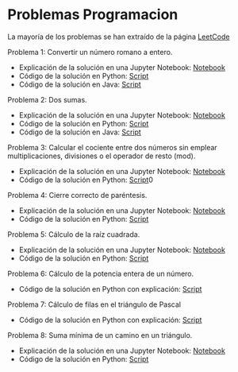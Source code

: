 # Problemas Programacion

La mayoría de los problemas se han extraído de la página [LeetCode](https://leetcode.com/)

Problema 1: Convertir un número romano a entero. 

* Explicación de la solución en una Jupyter Notebook: [Notebook](Problema1/Problema1.ipynb)
* Código de la solución en Python: [Script](Problema1/problema1.py)
* Código de la solución en Java: [Script](Problema1/problema1.java)

Problema 2: Dos sumas. 

* Explicación de la solución en una Jupyter Notebook: [Notebook](Problema2/Problema2.ipynb)
* Código de la solución en Python: [Script](Problema2/problema2.py)
* Código de la solución en Java: [Script](Problema2/problema2.java)

Problema 3: Calcular el cociente entre dos números sin emplear multiplicaciones, divisiones o el operador de resto (mod).

* Explicación de la solución en una Jupyter Notebook: [Notebook](Problema3/Problema3.ipynb)
* Código de la solución en Python: [Script](Problema3/problema3.py)0

Problema 4: Cierre correcto de paréntesis.

* Explicación de la solución en una Jupyter Notebook: [Notebook](Problema4/Problema4.ipynb)
* Código de la solución en Python: [Script](Problema4/problema4.py)

Problema 5: Cálculo de la raíz cuadrada.

* Explicación de la solución en una Jupyter Notebook: [Notebook](Problema5/Problema5.ipynb)
* Código de la solución en Python: [Script](Problema5/problema5.py)

Problema 6: Cálculo de la potencia entera de un número.

* Código de la solución en Python con explicación: [Script](problema6.py)

Problema 7: Cálculo de filas en el triángulo de Pascal

* Código de la solución en Python con explicación: [Script](problema7.py)

Problema 8: Suma mínima de un camino en un triángulo.

* Explicación de la solución en una Jupyter Notebook: [Notebook](Problema8/Problema8.ipynb)
* Código de la solución en Python: [Script](Problema8/problema8.py)

